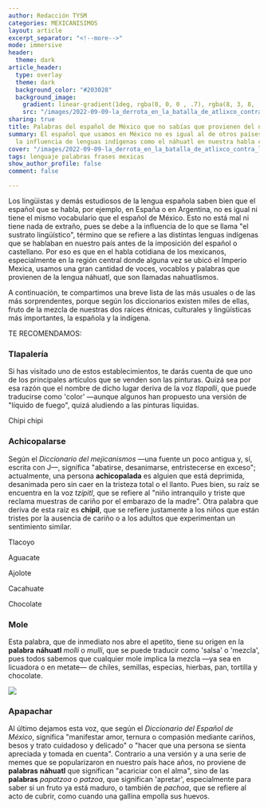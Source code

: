 ```yaml
---
author: Redacción TYSM
categories: MEXICANISIMOS
layout: article
excerpt_separator: "<!--more-->"
mode: immersive
header:
  theme: dark
article_header:
  type: overlay
  theme: dark
  background_color: "#203028"
  background_image:
    gradient: linear-gradient(1deg, rgba(0, 0, 0 , .7), rgba(8, 3, 8, .9))
    src: "/images/2022-09-09-la_derrota_en_la_batalla_de_atlixco_contra_los_huejotzingas-_en_el_folio_168v.png"
sharing: true
title: Palabras del español de México que no sabías que provienen del náhuatl
summary: El español que usamos en México no es igual al de otros países, debido a
  la influencia de lenguas indígenas como el náhuatl en nuestra habla cotidiana…
cover: "/images/2022-09-09-la_derrota_en_la_batalla_de_atlixco_contra_los_huejotzingas-_en_el_folio_168v.png"
tags: lenguaje palabras frases mexicas
show_author_profile: false
comment: false

---
```

Los lingüistas y demás estudiosos de la lengua española saben bien que el español que se habla, por ejemplo, en España o en Argentina, no es igual ni tiene el mismo vocabulario que el español de México. Esto no está mal ni tiene nada de extraño, pues se debe a la influencia de lo que se llama "el sustrato lingüístico", término que se refiere a las distintas lenguas indígenas que se hablaban en nuestro país antes de la imposición del español o castellano. Por eso es que en el habla cotidiana de los mexicanos, especialmente en la región central donde alguna vez se ubicó el Imperio Mexica, usamos una gran cantidad de voces, vocablos y palabras que provienen de la lengua náhuatl, que son llamadas nahuatlismos.

A continuación, te compartimos una breve lista de las más usuales o de las más sorprendentes, porque según los diccionarios existen miles de ellas, fruto de la mezcla de nuestras dos raíces étnicas, culturales y lingüísticas más importantes, la española y la indígena.

TE RECOMENDAMOS:

### Tlapalería

Si has visitado uno de estos establecimientos, te darás cuenta de que uno de los principales artículos que se venden son las pinturas. Quizá sea por esa razón que el nombre de dicho lugar deriva de la voz _tlapalli_, que puede traducirse como 'color' —aunque algunos han propuesto una versión de "líquido de fuego", quizá aludiendo a las pinturas líquidas.

Chipi chipi

### Achicopalarse

Según el _Diccionario del mejicanismos_ —una fuente un poco antigua y, sí, escrita con J—, significa "abatirse, desanimarse, entristecerse en exceso"; actualmente, una persona **achicopalada** es alguien que está deprimida, desanimada pero sin caer en la tristeza total o el llanto. Pues bien, su raíz se encuentra en la voz _tzípitl_, que se refiere al "niño intranquilo y triste que reclama muestras de cariño por el embarazo de la madre". Otra palabra que deriva de esta raíz es **chípil**, que se refiere justamente a los niños que están tristes por la ausencia de cariño o a los adultos que experimentan un sentimiento similar.

Tlacoyo

Aguacate

Ajolote

Cacahuate

Chocolate

### Mole

Esta palabra, que de inmediato nos abre el apetito, tiene su origen en la **palabra** **náhuatl** _molli_ o _mulli_, que se puede traducir como 'salsa' o 'mezcla', pues todos sabemos que cualquier mole implica la mezcla —ya sea en licuadora o en metate— de chiles, semillas, especias, hierbas, pan, tortilla y chocolate.

![](https://upload.wikimedia.org/wikipedia/commons/thumb/4/4b/Comida_en_la_Feria_del_Mole_2014_10.JPG/1024px-Comida_en_la_Feria_del_Mole_2014_10.JPG)

### Apapachar

Al último dejamos esta voz, que según el _Diccionario del Español de México_, significa "manifestar amor, ternura o compasión mediante cariños, besos y trato cuidadoso y delicado" o "hacer que una persona se sienta apreciada y tomada en cuenta". Contrario a una versión y a una serie de memes que se popularizaron en nuestro país hace años, no proviene de **palabras** **náhuatl** que significan "acariciar con el alma", sino de las **palabras** _papatzoa_ o _patzoa_, que significan 'apretar', especialmente para saber si un fruto ya está maduro, o también de _pachoa_, que se refiere al acto de cubrir, como cuando una gallina empolla sus huevos.